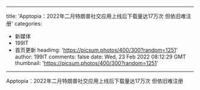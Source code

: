 
---
title: 'Apptopia：2022年二月特朗普社交应用上线后下载量达17万次  但依旧难注册'
categories: 
 - 新媒体
 - 199IT
 - 首页更新
headimg: 'https://picsum.photos/400/300?random=1251'
author: 199IT
comments: false
date: Wed, 23 Feb 2022 08:12:29 GMT
thumbnail: 'https://picsum.photos/400/300?random=1251'
---

<div>   
Apptopia：2022年二月特朗普社交应用上线后下载量达17万次  但依旧难注册  
</div>
            